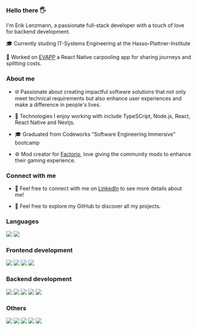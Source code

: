 ### Hello there 🖐️

I'm Erik Lenzmann, a passionate full-stack developer with a touch of love for backend development.

🎓 Currently studing IT-Systems Engineering at the Hasso-Plattner-Institute

🚙 Worked on [EVAPP](https://github.com/eriklenzmann/EVAPP) a React Native carpooling app for sharing journeys and splitting costs.

### About me

- 🌐 Passionate about creating impactful software solutions that not only meet technical requirements but also enhance user experiences and make a difference in people's lives.

- 🔧 Technologies I enjoy working with include TypeSCript, Node.js, React, React Native and Nextjs.

- 🎓 Graduated from Codeworks "Software Engineering Immersive" bootcamp

- ⚙️ Mod creator for [Factorio](https://mods.factorio.com/user/emirate.), love giving the community mods to enhance their gaming experience.

### Connect with me

- 🔗 Feel free to connect with me on [LinkedIn](https://www.linkedin.com/in/erik-lenzmann/) to see more details about me!

- 👀 Feel free to explore my GitHub to discover all my projects.


### Languages
<p align="left">
<img src="https://img.shields.io/badge/javascript-ffeb3b?style=for-the-badge&logo=javascript&logoColor=black">
<img src="https://img.shields.io/badge/typescript-037acb?style=for-the-badge&logo=typescript&logoColor=white">
<!-- 
<img src="https://img.shields.io/badge/Python-306998?style=for-the-badge&logo=python&logoColor=FFD43B">
-->
</p>

### Frontend development
<p align="left">
<img src="https://img.shields.io/badge/react-5ed3f3?style=for-the-badge&logo=react&logoColor=black">
<img src="https://img.shields.io/badge/expo-1C1E24?style=for-the-badge&logo=expo&logoColor=#D04A37">
<img src="https://img.shields.io/badge/react%20native-5ed3f3?style=for-the-badge&logo=react&logoColor=black">
<img src="https://img.shields.io/badge/angular-E23237?style=for-the-badge&logo=angular&logoColor=black">
</p>

### Backend development
<p align="left">
<img src="https://img.shields.io/badge/node.js-339933?style=for-the-badge&logo=node.js&logoColor=white">
<img src="https://img.shields.io/badge/express-f5f5f5?style=for-the-badge&logo=express&logoColor=black">
<img src="https://img.shields.io/badge/koa-eaeaea?style=for-the-badge&logo=koa&logoColor=black">
<img src="https://img.shields.io/badge/mongodb-339933?style=for-the-badge&logo=mongodb&logoColor=white">
<img src="https://img.shields.io/badge/mysql-00758F?style=for-the-badge&logo=mysql&logoColor=white">
</p>

### Others
<p align="left">
<img src="https://img.shields.io/badge/Socket.io-black?style=for-the-badge&logo=socket.io&badgeColor=010101">
<img src="https://img.shields.io/badge/JWT-black?style=for-the-badge&logo=JSON%20web%20tokens">
<img src="https://img.shields.io/badge/Discord.js-5865F2?style=for-the-badge&logo=discord&logoColor=white">
<img src="https://img.shields.io/badge/github-e6e6e6?style=for-the-badge&logo=github&logoColor=black">
<img src="https://img.shields.io/badge/postman-f76936?style=for-the-badge&logo=postman&logoColor=white">
</p>



<!-- ### Stats
[![GitHub Language Stats](https://github-readme-stats.vercel.app/api/top-langs/?username=eriklenzmann&langs_count=5&theme=tokyonight)]() -->
